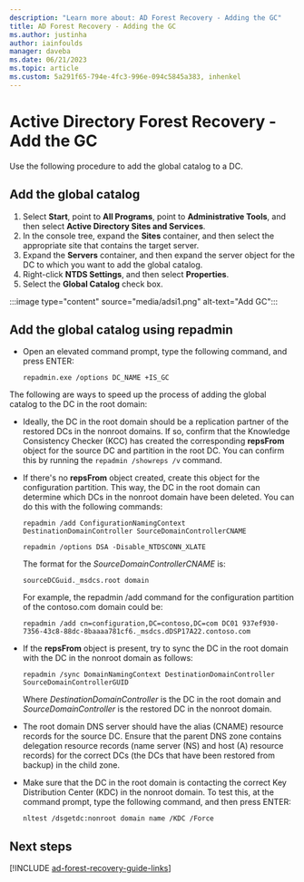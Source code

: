 ```yaml
---
description: "Learn more about: AD Forest Recovery - Adding the GC"
title: AD Forest Recovery - Adding the GC
ms.author: justinha
author: iainfoulds
manager: daveba
ms.date: 06/21/2023
ms.topic: article
ms.custom: 5a291f65-794e-4fc3-996e-094c5845a383, inhenkel
---
```


# Active Directory Forest Recovery - Add the GC

Use the following procedure to add the global catalog to a DC.

## Add the global catalog

1. Select **Start**, point to **All Programs**, point to **Administrative Tools**, and then select **Active Directory Sites and Services**.
1. In the console tree, expand the **Sites** container, and then select the appropriate site that contains the target server.
1. Expand the **Servers** container, and then expand the server object for the DC to which you want to add the global catalog.
1. Right-click **NTDS Settings**, and then select **Properties**.
1. Select the **Global Catalog** check box.

:::image type="content" source="media/adsi1.png" alt-text="Add GC":::

## Add the global catalog using repadmin

- Open an elevated command prompt, type the following command, and press ENTER:

   ```cli
   repadmin.exe /options DC_NAME +IS_GC
   ```

The following are ways to speed up the process of adding the global catalog to the DC in the root domain:

- Ideally, the DC in the root domain should be a replication partner of the restored DCs in the nonroot domains. If so, confirm that the Knowledge Consistency Checker (KCC) has created the corresponding **repsFrom** object for the source DC and partition in the root DC. You can confirm this by running the `repadmin /showreps /v` command.

- If there's no **repsFrom** object created, create this object for the configuration partition. This way, the DC in the root domain can determine which DCs in the nonroot domain have been deleted. You can do this with the following commands:

   ```cli
   repadmin /add ConfigurationNamingContext DestinationDomainController SourceDomainControllerCNAME
   ```

   ```cli
   repadmin /options DSA -Disable_NTDSCONN_XLATE
   ```

   The format for the *SourceDomainControllerCNAME* is:

   ```cli
   sourceDCGuid._msdcs.root domain
   ```

   For example, the repadmin /add command for the configuration partition of the contoso.com domain could be:

   ```cli
   repadmin /add cn=configuration,DC=contoso,DC=com DC01 937ef930-7356-43c8-88dc-8baaaa781cf6._msdcs.dDSP17A22.contoso.com
   ```

- If the **repsFrom** object is present, try to sync the DC in the root domain with the DC in the nonroot domain as follows:

   ```cli
   repadmin /sync DomainNamingContext DestinationDomainController SourceDomainControllerGUID
   ```

   Where *DestinationDomainController* is the DC in the root domain and *SourceDomainController* is the restored DC in the nonroot domain.

- The root domain DNS server should have the alias (CNAME) resource records for the source DC. Ensure that the parent DNS zone contains delegation resource records (name server (NS) and host (A) resource records) for the correct DCs (the DCs that have been restored from backup) in the child zone.
- Make sure that the DC in the root domain is contacting the correct Key Distribution Center (KDC) in the nonroot domain. To test this, at the command prompt, type the following command, and then press ENTER:

   ```cli
   nltest /dsgetdc:nonroot domain name /KDC /Force
   ```

## Next steps

[!INCLUDE [ad-forest-recovery-guide-links](includes/ad-forest-recovery-guide-links.md)]
